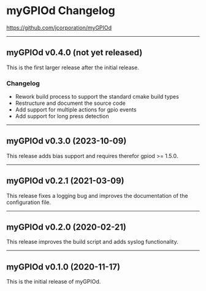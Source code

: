 # myGPIOd Changelog

https://github.com/jcorporation/myGPIOd

***

## myGPIOd v0.4.0 (not yet released)

This is the first larger release after the initial release.

### Changelog

- Rework build process to support the standard cmake build types
- Restructure and document the source code
- Add support for multiple actions for gpio events
- Add support for long press detection

***

## myGPIOd v0.3.0 (2023-10-09)

This release adds bias support and requires therefor gpiod >= 1.5.0.

***

## myGPIOd v0.2.1 (2021-03-09)

This release fixes a logging bug and improves the documentation of the configuration file.

***

## myGPIOd v0.2.0 (2020-02-21)

This release improves the build script and adds syslog functionality.

***

## myGPIOd v0.1.0 (2020-11-17)

This is the initial release of myGPIOd.
